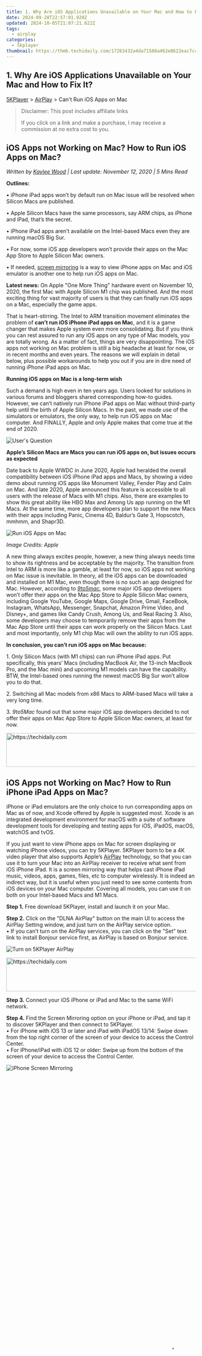 ```yaml
---
title: 1. Why Are iOS Applications Unavailable on Your Mac and How to Fix It?
date: 2024-09-28T22:57:01.920Z
updated: 2024-10-05T21:07:21.622Z
tags:
  - airplay
categories:
  - 5kplayer
thumbnail: https://thmb.techidaily.com/17263432a4da71588a462e8622eac7cc19ae8cc8f344874cb12e1227c68d7ef4.jpg
---
```


## 1. Why Are iOS Applications Unavailable on Your Mac and How to Fix It?

[5KPlayer](https://tools.techidaily.com/5kplayer/products/) \> [AirPlay](https://tools.techidaily.com/5kplayer/airplay/) \> Can't Run iOS Apps on Mac

>  Disclaimer: This post includes affiliate links
>
>  If you click on a link and make a purchase, I may receive a commission at no extra cost to you.
>

## iOS Apps not Working on Mac? How to Run iOS Apps on Mac?

 _Written by [Kaylee Wood](https://www.quora.com/profile/Amanda-Hu-21) | Last update: November 12, 2020 | 5 Mins Read_

**Outlines:**

• iPhone iPad apps won’t by default run on Mac issue will be resolved when Silicon Macs are published.

• Apple Silicon Macs have the same processors, say ARM chips, as iPhone and iPad, that’s the secret.

• iPhone iPad apps aren’t available on the Intel-based Macs even they are running macOS Big Sur.

• For now, some iOS app developers won’t provide their apps on the Mac App Store to Apple Silicon Mac owners.

• If needed, [screen mirroring](https://tools.techidaily.com/5kplayer/airplay/) is a way to view iPhone apps on Mac and iOS emulator is another one to help run iOS apps on Mac.

**Latest news:** On Apple "One More Thing" hardware event on November 10, 2020, the first Mac with Apple Silicon M1 chip was published. And the most exciting thing for vast majority of users is that they can finally run iOS apps on a Mac, especially the game apps.

That is heart-stirring. The Intel to ARM transition movement eliminates the problem of **can’t run iOS iPhone iPad apps on Mac**, and it is a game changer that makes Apple system even more consolidating. But if you think you can rest assured to run any iOS apps on any type of Mac models, you are totally wrong. As a matter of fact, things are very disappointing. The iOS apps not working on Mac problem is still a big headache at least for now, or in recent months and even years. The reasons we will explain in detail below, plus possible workarounds to help you out if you are in dire need of running iPhone iPad apps on Mac.

**Running iOS apps on Mac is a long-term wish**

Such a demand is high even in ten years ago. Users looked for solutions in various forums and bloggers shared corresponding how-to guides. However, we can’t natively run iPhone iPad apps on Mac without third-party help until the birth of Apple Silicon Macs. In the past, we made use of the simulators or emulators, the only way, to help run iOS apps on Mac computer. And FINALLY, Apple and only Apple makes that come true at the end of 2020.

![User's Question](https://www.5kplayer.com/airplay/img/users-question.jpg) 

**Apple’s Silicon Macs are Macs you can run iOS apps on, but issues occurs as expected**

Date back to Apple WWDC in June 2020, Apple had heralded the overall compatibility between iOS iPhone iPad apps and Macs, by showing a video demo about running iOS apps like Monument Valley, Fender Play and Calm on Mac. And late 2020, Apple announced this feature is accessible to all users with the release of Macs with M1 chips. Also, there are examples to show this great ability like HBO Max and Among Us app running on the M1 Macs. At the same time, more app developers plan to support the new Macs with their apps including Panic, Cinema 4D, Baldur’s Gate 3, Hopscotch, mmhmm, and Shapr3D.

![Run iOS Apps on Mac](https://www.5kplayer.com/airplay/img/run-ios-apps-on-silicon-mac.jpg) 

_Image Credits: Apple_

A new thing always excites people, however, a new thing always needs time to show its rightness and be acceptable by the majority. The transition from Intel to ARM is more like a gamble, at least for now, so iOS apps not working on Mac issue is inevitable. In theory, all the iOS apps can be downloaded and installed on M1 Mac, even though there is no such an app designed for Mac. However, according to [_9to5mac_](https://9to5mac.com/2020/11/09/ios-apps-will-run-on-apple-silicon-macs-but-major-developers-have-already-opted-out-of-the-mac-app-store/), some major iOS app developers won’t offer their apps on the Mac App Store to Apple Silicon Mac owners, including Google YouTube, Google Maps, Google Drive, Gmail, FaceBook, Instagram, WhatsApp, Messenger, Snapchat, Amazon Prime Video, and Disney+, and games like Candy Crush, Among Us, and Real Racing 3\. Also, some developers may choose to temporarily remove their apps from the Mac App Store until their apps can work properly on the Silicon Macs. Last and most importantly, only M1 chip Mac will own the ability to run iOS apps.

**In conclusion, you can’t run iOS apps on Mac because:**

1\. Only Silicon Macs (with M1 chips) can run iPhone iPad apps. Put specifically, this years’ Macs (including MacBook Air, the 13-inch MacBook Pro, and the Mac mini) and upcoming M1 models can have the capability. BTW, the Intel-based ones running the newest macOS Big Sur won’t allow you to do that. 

2\. Switching all Mac models from x86 Macs to ARM-based Macs will take a very long time.

3\. _9to5Mac_ found out that some major iOS app developers decided to not offer their apps on Mac App Store to Apple Silicon Mac owners, at least for now.

<!-- affiliate ads begin -->
<a href="https://imp.i357552.net/c/5597632/1001446/11832" target="_top" id="1001446">
  <img src="//a.impactradius-go.com/display-ad/11832-1001446" border="0" alt="https://techidaily.com" width="728" height="90"/>
</a>
<img height="0" width="0" src="https://imp.i357552.net/i/5597632/1001446/11832" style="position:absolute;visibility:hidden;" border="0" />
<!-- affiliate ads end -->

## iOS Apps not Working on Mac? How to Run iPhone iPad Apps on Mac?

iPhone or iPad emulators are the only choice to run corresponding apps on Mac as of now, and Xcode offered by Apple is suggested most. Xcode is an integrated development environment for macOS with a suite of software development tools for developing and testing apps for iOS, iPadOS, macOS, watchOS and tvOS.

If you just want to view iPhone apps on Mac for screen displaying or watching iPhone videos, you can try 5KPlayer. 5KPlayer born to be a 4K video player that also supports Apple’s [AirPlay](https://tools.techidaily.com/5kplayer/airplay/) technology, so that you can use it to turn your Mac into an AirPlay receiver to receive what sent from iOS iPhone iPad. It is a screen mirroring way that helps cast iPhone iPad music, videos, apps, games, files, etc to computer wirelessly. It is indeed an indirect way, but it is useful when you just need to see some contents from iOS devices on your Mac computer. Covering all models, you can use it on both on your Intel-based Macs and M1 Macs.

**Step 1.** Free download 5KPlayer, install and launch it on your Mac.

**Step 2.** Click on the "DLNA AirPlay" button on the main UI to access the AirPlay Setting window, and just turn on the AirPlay service option.  
 • If you can’t turn on the AirPlay services, you can click on the "Set" text link to install Bonjour service first, as AirPlay is based on Bonjour service.

![Turn on 5KPlayer AirPlay](https://www.5kplayer.com/airplay/img/turn-on-airplay-5kplayer.jpg) 

<!-- affiliate ads begin -->
<a href="https://appsumo.8odi.net/c/5597632/2144299/7443" target="_top" id="2144299">
  <img src="//a.impactradius-go.com/display-ad/7443-2144299" border="0" alt="https://techidaily.com" width="728" height="90"/>
</a>
<img height="0" width="0" src="https://appsumo.8odi.net/i/5597632/2144299/7443" style="position:absolute;visibility:hidden;" border="0" />
<!-- affiliate ads end -->

**Step 3.** Connect your iOS iPhone or iPad and Mac to the same WiFi network.

**Step 4.** Find the Screen Mirroring option on your iPhone or iPad, and tap it to discover 5KPlayer and then connect to 5KPlayer.  
 • For iPhone with iOS 13 or later and iPad with iPadOS 13/14: Swipe down from the top right corner of the screen of your device to access the Control Center.  
 • For iPhone/iPad with iOS 12 or older: Swipe up from the bottom of the screen of your device to access the Control Center.

![iPhone Screen Mirroring](https://www.5kplayer.com/airplay/img/iphone-screen-mirroring.jpg) 

<!-- affiliate ads begin -->
<span id="1531882">
					<video width="864" height="1536" style="cursor:pointer"
           poster="//a.impactradius-go.com/display-clicktoplayimage/1531882.png"
           onclick="if(!this.playClicked){this.play();this.setAttribute('controls',true);this.playClicked=true;}">
	   <source src="//a.impactradius-go.com/display-ad/16446-1531882">
	   <img src="//a.impactradius-go.com/display-clicktoplayimage/1531882.png" style="border: none; height: 100%; width: 100%; object-fit: contain">
	</video>
	<div style="width:540px;text-align:center"><a href="javascript:window.open(decodeURIComponent('https%3A%2F%2Flaganoo.pxf.io%2Fc%2F5597632%2F1531882%2F16446'), '_blank');void(0);">Click here</a></div>
</span>
<img height="0" width="0" src="https://imp.pxf.io/i/5597632/1531882/16446" style="position:absolute;visibility:hidden;" border="0" />
<!-- affiliate ads end -->

**Step 5.** Now, you can do any operations on your iPhone or iPad, like playing games or watching movies, and the contents will be instantly sent to your Mac.

![Connect iPhone to Mac](https://www.5kplayer.com/airplay/img/seo-ipad-iphone-mac-pc.png) 

<!-- affiliate ads begin -->
<a href="https://bluettius.sjv.io/c/5597632/2139107/17108" target="_top" id="2139107">
  <img src="//a.impactradius-go.com/display-ad/17108-2139107" border="0" alt="https://techidaily.com" width="250" height="90"/>
</a>
<img height="0" width="0" src="https://bluettius.sjv.io/i/5597632/2139107/17108" style="position:absolute;visibility:hidden;" border="0" />
<!-- affiliate ads end -->

[![](https://www.5kplayer.com/airplay/../button/freedownwhitewin.png)](https://tools.techidaily.com/5kplayer/products/) [![](https://www.5kplayer.com/airplay/../button/freedownbackmac.png)](https://tools.techidaily.com/5kplayer/products/)

<ins class="adsbygoogle"
     style="display:block"
     data-ad-format="autorelaxed"
     data-ad-client="ca-pub-7571918770474297"
     data-ad-slot="1223367746"></ins>

<ins class="adsbygoogle"
     style="display:block"
     data-ad-client="ca-pub-7571918770474297"
     data-ad-slot="8358498916"
     data-ad-format="auto"
     data-full-width-responsive="true"></ins>

<span class="atpl-alsoreadstyle">Also read:</span>
<div><ul>
<li><a href="https://facebook-video-footage.techidaily.com/new-critical-asmr-series-to-experience-for-2024/"><u>[New] Critical ASMR Series to Experience for 2024</u></a></li>
<li><a href="https://youtube-lab.techidaily.com/ptimal-livestream-capture-options-for-video-artists-for-2024/"><u>[New] Optimal Livestream Capture Options for Video Artists for 2024</u></a></li>
<li><a href="https://article-tips.techidaily.com/updated-2024-approved-navigating-the-process-of-enlisting-videos-on-youtube-shelves/"><u>[Updated] 2024 Approved Navigating the Process of Enlisting Videos on YouTube Shelves</u></a></li>
<li><a href="https://twitter-videos.techidaily.com/updated-cost-free-creative-conversion-twitter-to-tweeple-gifs/"><u>[Updated] Cost-Free Creative Conversion Twitter to Tweeple GIFs</u></a></li>
<li><a href="https://article-helps.techidaily.com/composing-captivating-cutting-edge-synopses/"><u>Composing Captivating Cutting-Edge Synopses</u></a></li>
<li><a href="https://media-tips.techidaily.com/discover-the-best-3-free-dvd-playing-programs-compatible-with-windows-11-systems/"><u>Discover the Best 3 Free DVD Playing Programs Compatible with Windows 11 Systems</u></a></li>
<li><a href="https://media-tips.techidaily.com/discover-the-best-free-and-secure-dvr-applications-to-enhance-your-viewing-experience-on-pcs-and-macs/"><u>Discover the Best Free and Secure DVR Applications to Enhance Your Viewing Experience on PCs & Macs</u></a></li>
<li><a href="https://media-tips.techidaily.com/effortless-music-sharing-how-to-connect-pandora-on-iphoneipad-to-mac-via-airplay/"><u>Effortless Music Sharing: How to Connect Pandora on iPhone/iPad to Mac via AirPlay</u></a></li>
<li><a href="https://media-tips.techidaily.com/free-steps-moving-your-tunes-from-ipod-to-pc-without-spending-a-penny/"><u>Free Steps: Moving Your Tunes From iPod to PC Without Spending a Penny</u></a></li>
<li><a href="https://android-transfer.techidaily.com/in-2024-how-to-transfer-photos-from-meizu-21-pro-to-new-android-drfone-by-drfone-transfer-from-android-transfer-from-android/"><u>In 2024, How to Transfer Photos from Meizu 21 Pro to New Android? | Dr.fone</u></a></li>
<li><a href="https://some-guidance.techidaily.com/in-2024-unveiling-the-secrets-of-apple-music-in-videos/"><u>In 2024, Unveiling the Secrets of Apple Music in Videos</u></a></li>
<li><a href="https://location-social.techidaily.com/set-your-preferred-job-location-on-linkedin-app-of-your-realme-note-50-drfone-by-drfone-virtual-android/"><u>Set Your Preferred Job Location on LinkedIn App of your Realme Note 50 | Dr.fone</u></a></li>
<li><a href="https://media-tips.techidaily.com/step-by-step-guide-turning-on-your-pcs-ability-to-share-media-with-dlna-in-windows/"><u>Step-by-Step Guide: Turning On Your PC's Ability to Share Media with DLNA in Windows</u></a></li>
<li><a href="https://media-tips.techidaily.com/the-ultimate-guide-to-watching-3d-blu-ray-movies-with-these-top-5-player-picks/"><u>The Ultimate Guide to Watching 3D Blu-Ray Movies with These Top 5 Player Picks</u></a></li>
<li><a href="https://video-capture.techidaily.com/top-choices-premier-mac-video-capture-apps/"><u>Top Choices Premier Mac Video Capture Apps</u></a></li>
<li><a href="https://media-tips.techidaily.com/top-free-media-player-options-compatible-with-windows-11-discover-the-best/"><u>Top Free Media Player Options Compatible with Windows 11 - Discover the Best!</u></a></li>
<li><a href="https://media-tips.techidaily.com/top-ranking-free-windows-11-dlna-media-server-apps/"><u>Top-Ranking Free Windows 11 DLNA Media Server Apps</u></a></li>
<li><a href="https://some-knowledge.techidaily.com/unlock-your-media-hd-dvd-to-iphone-and-android-conversion-with-winx-dvd-ripper-free/"><u>Unlock Your Media: HD DVD-to-iPhone & Android Conversion with WinX DVD Ripper (Free)</u></a></li>
<li><a href="https://media-tips.techidaily.com/dvd-top5/"><u>ブルーレイディスクをDVDに変換する簡単ガイド: Top5選ばれたコピーソフトをご紹介します</u></a></li>
</ul></div>

